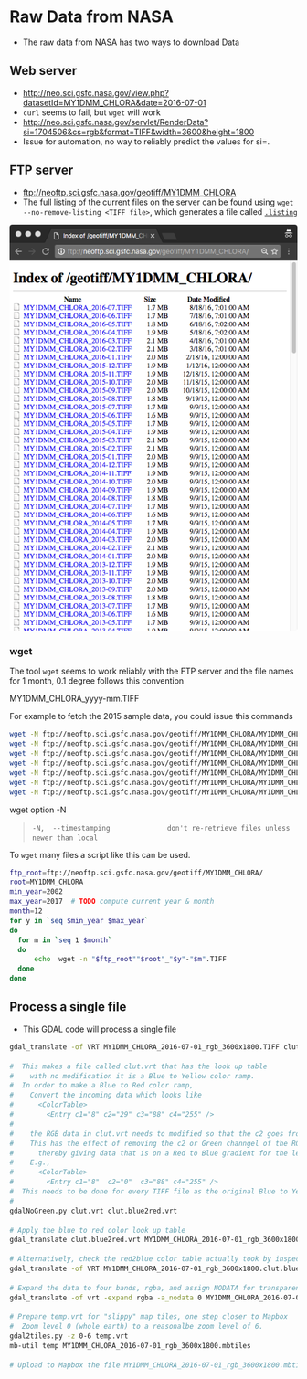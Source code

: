 # Raw Data from NASA

* The raw data from NASA has two ways to download Data

## Web server
* http://neo.sci.gsfc.nasa.gov/view.php?datasetId=MY1DMM_CHLORA&date=2016-07-01
* `curl` seems to fail, but `wget` will work
* http://neo.sci.gsfc.nasa.gov/servlet/RenderData?si=1704506&cs=rgb&format=TIFF&width=3600&height=1800
* Issue for automation, no way to reliably predict the values for si=.  


## FTP server

* ftp://neoftp.sci.gsfc.nasa.gov/geotiff/MY1DMM_CHLORA
* The full listing of the current files on the server can be found using `wget --no-remove-listing <TIFF file>`, which generates a file called [`.listing`](NEO-FTP.listing.txt)

![Neo FTP](images/FTP.png)

### wget

The tool `wget` seems to work reliably with the FTP server and the file names for 1 month, 0.1 degree follows
this convention

MY1DMM_CHLORA_yyyy-mm.TIFF

For example to fetch the 2015 sample data, you could issue this commands

```sh
wget -N ftp://neoftp.sci.gsfc.nasa.gov/geotiff/MY1DMM_CHLORA/MY1DMM_CHLORA_2016-01.TIFF
wget -N ftp://neoftp.sci.gsfc.nasa.gov/geotiff/MY1DMM_CHLORA/MY1DMM_CHLORA_2016-02.TIFF
wget -N ftp://neoftp.sci.gsfc.nasa.gov/geotiff/MY1DMM_CHLORA/MY1DMM_CHLORA_2016-03.TIFF
wget -N ftp://neoftp.sci.gsfc.nasa.gov/geotiff/MY1DMM_CHLORA/MY1DMM_CHLORA_2016-04.TIFF
wget -N ftp://neoftp.sci.gsfc.nasa.gov/geotiff/MY1DMM_CHLORA/MY1DMM_CHLORA_2016-05.TIFF
wget -N ftp://neoftp.sci.gsfc.nasa.gov/geotiff/MY1DMM_CHLORA/MY1DMM_CHLORA_2016-06.TIFF
wget -N ftp://neoftp.sci.gsfc.nasa.gov/geotiff/MY1DMM_CHLORA/MY1DMM_CHLORA_2016-07.TIFF
```
wget option -N
>   `-N,  --timestamping              don't re-retrieve files unless newer than local`


To `wget` many files a script like this can be used.  

```sh
ftp_root=ftp://neoftp.sci.gsfc.nasa.gov/geotiff/MY1DMM_CHLORA/
root=MY1DMM_CHLORA
min_year=2002
max_year=2017  # TODO compute current year & month
month=12
for y in `seq $min_year $max_year`
do
  for m in `seq 1 $month`
  do
      echo  wget -n "$ftp_root""$root"_"$y"-"$m".TIFF
  done
done
```

## Process a single file

* This GDAL code will process a single file

```sh
gdal_translate -of VRT MY1DMM_CHLORA_2016-07-01_rgb_3600x1800.TIFF clut.vrt

#  This makes a file called clut.vrt that has the look up table
#    with no modification it is a Blue to Yellow color ramp.
#  In order to make a Blue to Red color ramp,
#    Convert the incoming data which looks like
#      <ColorTable>
#        <Entry c1="8" c2="29" c3="88" c4="255" />
#
#    the RGB data in clut.vrt needs to modified so that the c2 goes from "29" to "0".  
#    This has the effect of removing the c2 or Green channgel of the RGBAlpha file,
#      thereby giving data that is on a Red to Blue gradient for the legend.
#    E.g.,
#      <ColorTable>
#        <Entry	c1="8"	c2="0"	c3="88" c4="255" />
#  This needs to be done for every TIFF file as the original Blue to Yellow ramp would be unique per data sample
#
gdalNoGreen.py clut.vrt clut.blue2red.vrt

# Apply the blue to red color look up table
gdal_translate clut.blue2red.vrt MY1DMM_CHLORA_2016-07-01_rgb_3600x1800.clut.blue2red.TIFF

# Alternatively, check the red2blue color table actually took by inspecting a VRT
gdal_translate -of VRT MY1DMM_CHLORA_2016-07-01_rgb_3600x1800.clut.blue2red.TIFF clut.blue2red.check.vrt

# Expand the data to four bands, rgba, and assign NODATA for transparency over land masses
gdal_translate -of vrt -expand rgba -a_nodata 0 MY1DMM_CHLORA_2016-07-01_rgb_3600x1800.clut.blue2red.TIFF temp.vrt

# Prepare temp.vrt for "slippy" map tiles, one step closer to Mapbox
#  Zoom level 0 (whole earth) to a reasonalbe zoom level of 6.
gdal2tiles.py -z 0-6 temp.vrt
mb-util temp MY1DMM_CHLORA_2016-07-01_rgb_3600x1800.mbtiles

# Upload to Mapbox the file MY1DMM_CHLORA_2016-07-01_rgb_3600x1800.mbtiles 



```

